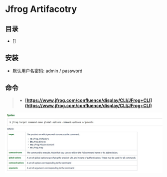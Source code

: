 # Jfrog Artifacotry

## 目录

* []



## 安装

* 默认用户名密码: admin / password

## 命令

> * **[https://www.jfrog.com/confluence/display/CLI/JFrog+CLI](https://www.jfrog.com/confluence/display/CLI/JFrog+CLI)**

![](./images/Jfrog_0.jpg)